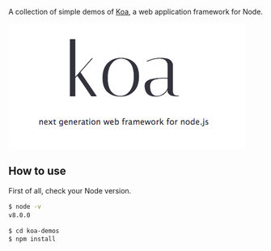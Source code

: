A collection of simple demos of [Koa](http://koajs.com/), a web application framework for Node.

![Logo](logo.png)

## How to use

First of all, check your Node version.

```bash
$ node -v
v8.0.0
```

```bash
$ cd koa-demos
$ npm install
```